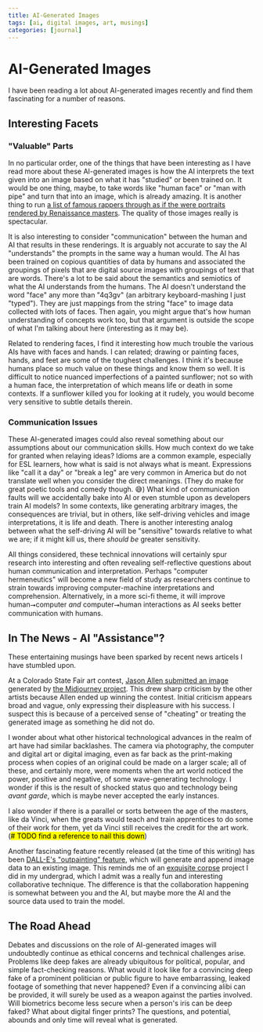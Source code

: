 ```yaml
---
title: AI-Generated Images
tags: [ai, digital images, art, musings]
categories: [journal]
---
```


# AI-Generated Images

<!-- make sidebar widget or something with table of contents (one probably exists already) -->

I have been reading a lot about AI-generated images recently and find them fascinating for a number of reasons.

## Interesting Facets

### "Valuable" Parts

In no particular order, one of the things that have been interesting as I have read more about these AI-generated images is how the AI interprets the text given into an image based on what it has "studied" or been trained on. It would be one thing, maybe, to take words like "human face" or "man with pipe" and turn that into an image, which is already amazing. It is another thing to run [a list of famous rappers through as if the were portraits rendered by Renaissance masters](https://twitter.com/Dalle2Pictures/status/1553712736785387526). The quality of those images really is spectacular.

It is also interesting to consider "communication" between the human and AI that results in these renderings. It is arguably not accurate to say the AI "understands" the prompts in the same way a human would. The AI has been trained on copious quantities of data by humans and associated the groupings of pixels that are digital source images with groupings of text that are words. There's a lot to be said about the semantics and semiotics of what the AI understands from the humans. The AI doesn't understand the word "face" any more than "4q3gv" (an arbitrary keyboard-mashing I just "typed"). They are just mappings from the string "face" to image data collected with lots of faces. Then again, you might argue that's how human understanding of concepts work too, but that argument is outside the scope of what I'm talking about here (interesting as it may be).

Related to rendering faces, I find it interesting how much trouble the various AIs have with faces and hands. I can related; drawing or painting faces, hands, and feet are some of the toughest challenges. I think it's because humans place so much value on these things and know them so well. It is difficult to notice nuanced imperfections of a painted sunflower; not so with a human face, the interpretation of which means life or death in some contexts. If a sunflower killed you for looking at it rudely, you would become very sensitive to subtle details therein.

### Communication Issues

These AI-generated images could also reveal something about our assumptions about our communication skills. How much context do we take for granted when relaying ideas? Idioms are a common example, especially for ESL learners, how what is said is not always what is meant. Expressions like "call it a day" or "break a leg" are very common in America but do not translate well when you consider the direct meanings. (They do make for great poetic tools and comedy though. 😅) What kind of communication faults will we accidentally bake into AI or even stumble upon as developers train AI models? In some contexts, like generating arbitrary images, the consequences are trivial, but in others, like self-driving vehicles and image interpretations, it is life and death. There is another interesting analog between what the self-driving AI will be "sensitive" towards relative to what we are; if it might kill us, there *should be* greater sensitivity.

All things considered, these technical innovations will certainly spur research into interesting and often revealing self-reflective questions about human communication and interpretation. Perhaps "computer hermeneutics" will become a new field of study as researchers continue to strain towards improving computer-machine interpretations and comprehension. Alternatively, in a more sci-fi theme, it will improve human⭢computer *and* computer⭢human interactions as AI seeks better communication with humans.

## In The News - AI "Assistance"?

These entertaining musings have been sparked by recent news articels I have stumbled upon.

At a Colorado State Fair art contest, [Jason Allen submitted an image](https://petapixel.com/2022/09/01/ai-generated-artwork-wins-first-place-at-state-fair-enraging-artists/) generated by [the Midjourney project](https://www.midjourney.com/home/). This drew sharp criticism by the other artists because Allen ended up winning the contest. Initial criticism appears broad and vague, only expressing their displeasure with his success. I suspect this is because of a perceived sense of "cheating" or treating the generated image as something he did not do.

I wonder about what other historical technological advances in the realm of art have had similar backlashes. The camera via photography, the computer and digital art or digital imaging, even as far back as the print-making process when copies of an original could be made on a larger scale; all of these, and certainly more, were moments when the art world noticed the power, positive and negative, of some wave-generating technology. I wonder if this is the result of shocked status quo and technology being *avant garde*, which is maybe never accepted the early instances.

I also wonder if there is a parallel or sorts between the age of the masters, like da Vinci, when the greats would teach and train apprentices to do some of their work for them, yet da Vinci still receives the credit for the art work. (<mark># TODO find a reference to nail this down</mark>)

Another fascinating feature recently released (at the time of this writing) has been [DALL-E's "outpainting" feature](https://openai.com/blog/dall-e-introducing-outpainting/), which will generate and append image data to an existing image. This reminds me of an [exquisite corpse](https://en.wikipedia.org/wiki/Exquisite_corpse) project I did in my undergrad, which I admit was a really fun and interesting collaborative technique. The difference is that the collaboration happening is somewhat between you and the AI, but maybe more the AI and the source data used to train the model.

## The Road Ahead

Debates and discussions on the role of AI-generated images will undoubtedly continue as ethical concerns and technical challenges arise. Problems like deep fakes are already ubiquitous for political, popular, and simple fact-checking reasons. What would it look like for a convincing deep fake of a prominent politician or public figure to have embarrassing, leaked footage of something that never happened? Even if a convincing alibi can be provided, it will surely be used as a weapon against the parties involved. Will biometrics become less secure when a person's iris can be deep faked? What about digital finger prints? The questions, and potential, abounds and only time will reveal what is generated.
